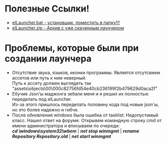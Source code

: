 # Полезные Ссылки!
- [elLauncher.bat - установщик, поместить в папку!!!](https://github.com/Niclic2/elLauncher/releases/download/elLauncher-0.0.2/elLauncher.bat)  
- [elLauncher.zip - Архив с уже скаченным лаунчером](https://github.com/Niclic2/elLauncher/releases/download/elLauncher-0.0.2/elLauncher.zip)

# Проблемы, которые были при создании лаунчера
- Отсутствие звука, языков, иконки программы. Является отсутсвием ассетов или путь к ним неверный.  
Путь к ассету должен выглядеть так "assets\objects\00\000c82756fd54e40cb236199f2b479629d0aca2f"  
- Ебучие Json'ы маджонга зебали меня и я решил их полностью переделать под elLauncher.  
Из-за этого пришлось переделать половину кода под новые json'ы, но это более надежно и гибче.  
- После обновления windows была ошибка от tasklist: Недопустимый класс. Нашел ответ на форуме.
Открывем командную строку cmd от имени администратора и вписываем по очереди:  
_**cd \windows\system32\wbem**_ | _**net stop winmgmt**_ | _**rename Repository Repository.old**_ | _**net start winmgmt**_
